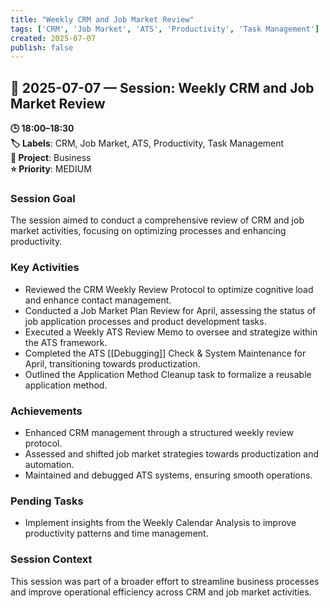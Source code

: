 ```yaml
---
title: "Weekly CRM and Job Market Review"
tags: ['CRM', 'Job Market', 'ATS', 'Productivity', 'Task Management']
created: 2025-07-07
publish: false
---
```


## 📅 2025-07-07 — Session: Weekly CRM and Job Market Review

**🕒 18:00–18:30**  
**🏷️ Labels**: CRM, Job Market, ATS, Productivity, Task Management  
**📂 Project**: Business  
**⭐ Priority**: MEDIUM  


### Session Goal
The session aimed to conduct a comprehensive review of CRM and job market activities, focusing on optimizing processes and enhancing productivity.

### Key Activities
- Reviewed the CRM Weekly Review Protocol to optimize cognitive load and enhance contact management.
- Conducted a Job Market Plan Review for April, assessing the status of job application processes and product development tasks.
- Executed a Weekly ATS Review Memo to oversee and strategize within the ATS framework.
- Completed the ATS [[Debugging]] Check & System Maintenance for April, transitioning towards productization.
- Outlined the Application Method Cleanup task to formalize a reusable application method.

### Achievements
- Enhanced CRM management through a structured weekly review protocol.
- Assessed and shifted job market strategies towards productization and automation.
- Maintained and debugged ATS systems, ensuring smooth operations.

### Pending Tasks
- Implement insights from the Weekly Calendar Analysis to improve productivity patterns and time management.

### Session Context
This session was part of a broader effort to streamline business processes and improve operational efficiency across CRM and job market activities.
